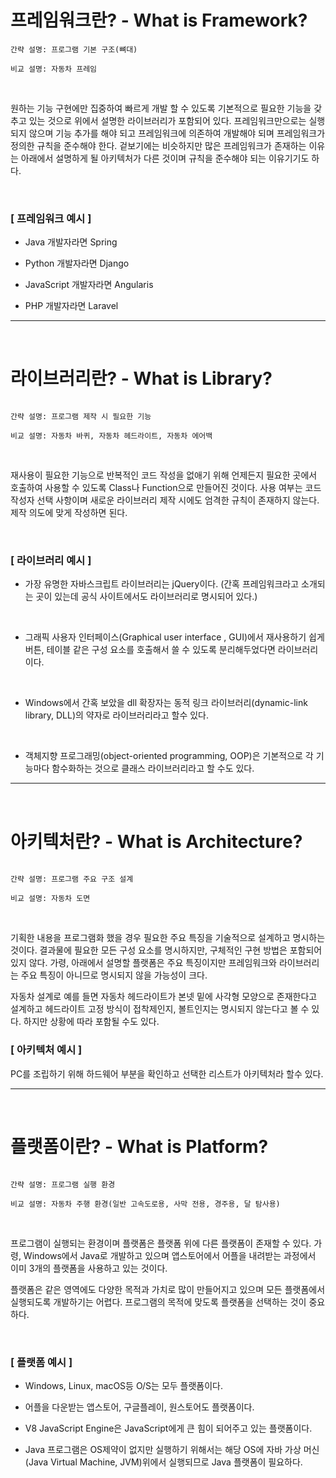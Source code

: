 # 프레임워크란? - What is Framework?

```
간략 설명: 프로그램 기본 구조(뼈대)

비교 설명: 자동차 프레임
```

<br>

원하는 기능 구현에만 집중하여 빠르게 개발 할 수 있도록 기본적으로 필요한 기능을 갖추고 있는 것으로 위에서 설명한 라이브러리가 포함되어 있다.
프레임워크만으로는 실행되지 않으며 기능 추가를 해야 되고 프레임워크에 의존하여 개발해야 되며 프레임워크가 정의한 규칙을 준수해야 한다.
겉보기에는 비슷하지만 많은 프레임워크가 존재하는 이유는 아래에서 설명하게 될 아키텍처가 다른 것이며 규칙을 준수해야 되는 이유기기도 하다.

<br>

### [ 프레임워크 예시 ]
- Java 개발자라면 Spring

-  Python 개발자라면 Django

-  JavaScript 개발자라면 Angularis

-  PHP 개발자라면 Laravel

---

<br>

# 라이브러리란? - What is Library?

```

간략 설명: 프로그램 제작 시 필요한 기능

비교 설명: 자동차 바퀴, 자동차 헤드라이트, 자동차 에어백
```

<br>

재사용이 필요한 기능으로 반복적인 코드 작성을 없애기 위해 언제든지 필요한 곳에서 호출하여 사용할 수 있도록 Class나 Function으로 만들어진 것이다.
사용 여부는 코드 작성자 선택 사항이며 새로운 라이브러리 제작 시에도 엄격한 규칙이 존재하지 않는다. 
제작 의도에 맞게 작성하면 된다.

<br>

### [ 라이브러리 예시 ]
-  가장 유명한 자바스크립트 라이브러리는 jQuery이다. 
(간혹 프레임워크라고 소개되는 곳이 있는데 공식 사이트에서도 라이브러리로 명시되어 있다.)​

<br>

-  그래픽 사용자 인터페이스(Graphical user interface , GUI)에서 재사용하기 쉽게 버튼, 테이블 같은 구성 요소를 호출해서 쓸 수 있도록 분리해두었다면 라이브러리이다.

<br>

-  Windows에서 간혹 보았을 dll 확장자는 동적 링크 라이브러리(dynamic-link library, DLL)의 약자로   라이브러리라고 할수 있다.

<br>

-  객체지향 프로그래밍(object-oriented programming, OOP)은 기본적으로 각 기능마다 함수화하는 것으로 클래스 라이브러리라고 할 수도 있다.

---
<br>

# 아키텍처란? - What is Architecture?
```

간략 설명: 프로그램 주요 구조 설계

비교 설명: 자동차 도면
```

<br>

기획한 내용을 프로그램화 했을 경우 필요한 주요 특징을 기술적으로 설계하고 명시하는 것이다.
결과물에 필요한 모든 구성 요소를 명시하지만, 구체적인 구현 방법은 포함되어 있지 않다. 가령, 아래에서 설명할 플랫폼은 주요 특징이지만 프레임워크와 라이브러리는 주요 특징이 아니므로 명시되지 않을 가능성이 크다.


자동차 설계로 예를 들면 자동차 헤드라이트가 본넷 밑에 사각형 모양으로 존재한다고 설계하고 헤드라이트 고정 방식이 접착제인지, 볼트인지는 명시되지 않는다고 볼 수 있다. 하지만 상황에 따라 포함될 수도 있다.
​
<br>

### [ 아키텍처 예시 ]
PC를 조립하기 위해 하드웨어 부분을 확인하고 선택한 리스트가 아키텍처라 할수 있다.

---

<br>

# 플랫폼이란? - What is Platform?

```

간략 설명: 프로그램 실행 환경

비교 설명: 자동차 주행 환경(일반 고속도로용, 사막 전용, 경주용, 달 탐사용)
```

<br>

프로그램이 실행되는 환경이며 플랫폼은 플랫폼 위에 다른 플랫폼이 존재할 수 있다. 가령, Windows에서 Java로 개발하고 있으며 앱스토어에서 어플을 내려받는 과정에서 이미 3개의 플랫폼을 사용하고 있는 것이다.

플랫폼은 같은 영역에도 다양한 목적과 가치로 많이 만들어지고 있으며 모든 플랫폼에서 실행되도록 개발하기는 어렵다. 프로그램의 목적에 맞도록 플랫폼을 선택하는 것이 중요하다.

<br>

### [ 플랫폼 예시 ]

-  Windows, Linux, macOS등 O/S는 모두 플랫폼이다.

-  어플을 다운받는 앱스토어, 구글플레이, 원스토어도 플랫폼이다.

-  V8 JavaScript Engine은 JavaScript에게 큰 힘이 되어주고 있는 플랫폼이다.

-  Java 프로그램은 OS제약이 없지만 실행하기 위해서는 해당 OS에 자바 가상 머신
(Java Virtual Machine, JVM)위에서 실행되므로 Java 플랫폼이 필요하다.